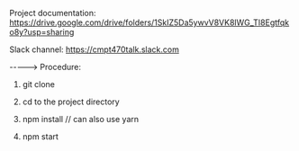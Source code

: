 Project documentation: https://drive.google.com/drive/folders/1SkIZ5Da5ywvV8VK8lWG_TI8Egtfqko8y?usp=sharing

Slack channel: https://cmpt470talk.slack.com

-----> Procedure:

1) git clone

2) cd to the project directory

3) npm install                          // can also use yarn

4) npm start
